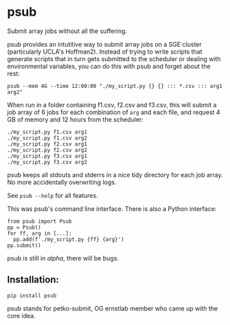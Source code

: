 # psub
Submit array jobs without all the suffering.

psub provides an intutitive way to submit array jobs on a SGE cluster (particularly UCLA's Hoffman2). Instead of trying to write scripts that generate scripts that in turn gets submitted to the scheduler or dealing with environmental variables, you can do this with psub and forget about the rest:

```
psub --mem 4G --time 12:00:00 "./my_script.py {} {} ::: *.csv ::: arg1 arg2"
```

When run in a folder containing f1.csv, f2.csv and f3.csv, this will submit a job array of 6 jobs for each combination of `arg` and each file, and request 4 GB of memory and 12 hours from the scheduler:
```
./my_script.py f1.csv arg1
./my_script.py f1.csv arg2
./my_script.py f2.csv arg1
./my_script.py f2.csv arg2
./my_script.py f3.csv arg1
./my_script.py f3.csv arg2
```

psub keeps all stdouts and stderrs in a nice tidy directory for each job array. No more accidentally overwriting logs. 

See `psub --help` for all features.

This was psub's command line interface. There is also a Python interface:
```
from psub import Psub
pp = Psub()
for ff, arg in [...]:
  pp.add(f'./my_script.py {ff} {arg}')
pp.submit()
```

psub is still in _alpha_, there will be bugs. 

## Installation:

```
pip install psub
```

psub stands for petko-submit, OG ernstlab member who came up with the core idea.
